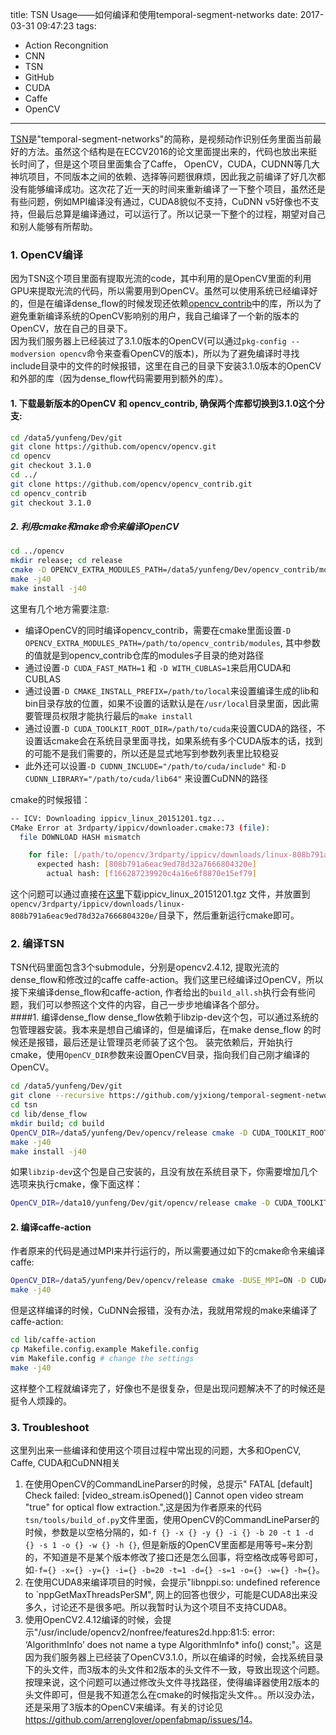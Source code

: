 title: TSN Usage——如何编译和使用temporal-segment-networks
date: 2017-03-31 09:47:23
tags:
 - Action Recongnition
 - CNN
 - TSN
 - GitHub
 - CUDA
 - Caffe
 - OpenCV
---
[TSN](https://github.com/yjxiong/temporal-segment-networks)是"temporal-segment-networks"的简称，是视频动作识别任务里面当前最好的方法。虽然这个结构是在ECCV2016的论文里面提出来的，代码也放出来挺长时间了，但是这个项目里面集合了Caffe， OpenCV，CUDA，CUDNN等几大神坑项目，不同版本之间的依赖、选择等问题很麻烦，因此我之前编译了好几次都没有能够编译成功。这次花了近一天的时间来重新编译了一下整个项目，虽然还是有些问题，例如MPI编译没有通过，CUDA8貌似不支持，CuDNN v5好像也不支持，但最后总算是编译通过，可以运行了。所以记录一下整个的过程，期望对自己和别人能够有所帮助。
<!--more-->

### 1. OpenCV编译
因为TSN这个项目里面有提取光流的code，其中利用的是OpenCV里面的利用GPU来提取光流的代码，所以需要用到OpenCV。虽然可以使用系统已经编译好的，但是在编译dense_flow的时候发现还依赖[opencv_contrib](https://github.com/opencv/opencv_contrib)中的库，所以为了避免重新编译系统的OpenCV影响别的用户，我自己编译了一个新的版本的OpenCV，放在自己的目录下。  
因为我们服务器上已经装过了3.1.0版本的OpenCV(可以通过`pkg-config --modversion opencv`命令来查看OpenCV的版本)，所以为了避免编译时寻找include目录中的文件的时候报错，这里在自己的目录下安装3.1.0版本的OpenCV和外部的库（因为dense_flow代码需要用到额外的库）。

#### 1. 下载最新版本的OpenCV 和 opencv_contrib, 确保两个库都切换到3.1.0这个分支: 
```bash
cd /data5/yunfeng/Dev/git
git clone https://github.com/opencv/opencv.git
cd opencv
git checkout 3.1.0
cd ../
git clone https://github.com/opencv/opencv_contrib.git
cd opencv_contrib
git checkout 3.1.0
```
##### 2. 利用cmake和make命令来编译OpenCV
```bash
cd ../opencv
mkdir release; cd release
cmake -D OPENCV_EXTRA_MODULES_PATH=/data5/yunfeng/Dev/opencv_contrib/modules -D CMAKE_BUILD_TYPE=RELEASE -D WITH_TBB=ON -D BUILD_NEW_PYTHON_SUPPORT=ON -D INSTALL_C_EXAMPLES=ON -D INSTALL_PYTHON_EXAMPLES=ON -D BUILD_EXAMPLES=ON -D ENABLE_FAST_MATH=1 -D CUDA_FAST_MATH=1 -D WITH_CUBLAS=1 -D CMAKE_INSTALL_PREFIX=/data5/yunfeng/local -D CUDA_TOOLKIT_ROOT_DIR=/usr/local/cuda-7.5 ..
make -j40
make install -j40
```
这里有几个地方需要注意:
 * 编译OpenCV的同时编译opencv_contrib，需要在cmake里面设置`-D OPENCV_EXTRA_MODULES_PATH=/path/to/opencv_contrib/modules`, 其中参数的值就是到opencv_contrib仓库的modules子目录的绝对路径
 * 通过设置`-D CUDA_FAST_MATH=1` 和 `-D WITH_CUBLAS=1`来启用CUDA和CUBLAS
 * 通过设置`-D CMAKE_INSTALL_PREFIX=/path/to/local`来设置编译生成的lib和bin目录存放的位置，如果不设置的话默认是在`/usr/local`目录里面，因此需要管理员权限才能执行最后的`make install`
 * 通过设置`-D CUDA_TOOLKIT_ROOT_DIR=/path/to/cuda`来设置CUDA的路径，不设置话cmake会在系统目录里面寻找，如果系统有多个CUDA版本的话，找到的可能不是我们需要的，所以还是显式地写到参数列表里比较稳妥
 * 此外还可以设置`-D CUDNN_INCLUDE="/path/to/cuda/include"` 和`-D CUDNN_LIBRARY="/path/to/cuda/lib64"` 来设置CuDNN的路径

cmake的时候报错：
```bash
-- ICV: Downloading ippicv_linux_20151201.tgz...
CMake Error at 3rdparty/ippicv/downloader.cmake:73 (file):
  file DOWNLOAD HASH mismatch

    for file: [/path/to/opencv/3rdparty/ippicv/downloads/linux-808b791a6eac9ed78d32a7666804320e/ippicv_linux_20151201.tgz]
      expected hash: [808b791a6eac9ed78d32a7666804320e]
        actual hash: [f166287239920c4a16e6f8870e15ef79]
```
这个问题可以通过直接在[这里](https://github.com/Itseez/opencv_3rdparty/tree/ippicv/master_20151201/ippicv)下载ippicv_linux_20151201.tgz 文件，并放置到`opencv/3rdparty/ippicv/downloads/linux-808b791a6eac9ed78d32a7666804320e/`目录下，然后重新运行cmake即可。  


### 2. 编译TSN
TSN代码里面包含3个submodule，分别是opencv2.4.12, 提取光流的dense_flow和修改过的caffe caffe-action。我们这里已经编译过OpenCV，所以接下来编译dense_flow和caffe-action, 作者给出的`build_all.sh`执行会有些问题，我们可以参照这个文件的内容，自己一步步地编译各个部分。  
####1. 编译dense_flow
dense_flow依赖于libzip-dev这个包，可以通过系统的包管理器安装。我本来是想自己编译的，但是编译后，在make dense_flow 的时候还是报错，最后还是让管理员老师装了这个包。 
装完依赖后，开始执行cmake，使用`OpenCV_DIR`参数来设置OpenCV目录，指向我们自己刚才编译的OpenCV。
```bash
cd /data5/yunfeng/Dev/git
git clone --recursive https://github.com/yjxiong/temporal-segment-networks tsn
cd tsn
cd lib/dense_flow
mkdir build; cd build
OpenCV_DIR=/data5/yunfeng/Dev/opencv/release cmake -D CUDA_TOOLKIT_ROOT_DIR=/usr/local/cuda-7.5 ..
make -j40
make install -j40
```
如果`libzip-dev`这个包是自己安装的，且没有放在系统目录下，你需要增加几个选项来执行cmake，像下面这样：
```bash
OpenCV_DIR=/data10/yunfeng/Dev/git/opencv/release cmake -D CUDA_TOOLKIT_ROOT_DIR=/data1/yunfeng/cuda -D LIBZIP_LIBRARY=/data1/yunfeng/local/lib -D LIBZIP_INCLUDE_DIR_ZIP=/data1/yunfeng/local/include -D LIBZIP_INCLUDE_DIR_ZIPCONF=/data1/yunfeng/local/lib/libzip/include ..
```
#### 2. 编译caffe-action
作者原来的代码是通过MPI来并行运行的，所以需要通过如下的cmake命令来编译caffe:
```bash
OpenCV_DIR=/data5/yunfeng/Dev/opencv/release cmake -DUSE_MPI=ON -D CUDA_TOOLKIT_ROOT_DIR=/usr/local/cuda-7.5 -DMPI_CXX_COMPILER="/usr/bin/mpicxx" ..
make -j40
```
但是这样编译的时候，CuDNN会报错，没有办法，我就用常规的make来编译了caffe-action:
```bash
cd lib/caffe-action
cp Makefile.config.example Makefile.config
vim Makefile.config # change the settings
make -j40
```
这样整个工程就编译完了，好像也不是很复杂，但是出现问题解决不了的时候还是挺令人烦躁的。

### 3. Troubleshoot
这里列出来一些编译和使用这个项目过程中常出现的问题，大多和OpenCV, Caffe, CUDA和CuDNN相关
1. 在使用OpenCV的CommandLineParser的时候，总提示" FATAL [default] Check failed: [video_stream.isOpened()] Cannot open video stream "true" for optical flow extraction.",这是因为作者原来的代码`tsn/tools/build_of.py`文件里面，使用OpenCV的CommandLineParser的时候，参数是以空格分隔的，如`-f {} -x {} -y {} -i {} -b 20 -t 1 -d {} -s 1 -o {} -w {} -h {}`, 但是新版的OpenCV里面都是用等号`=`来分割的，不知道是不是某个版本修改了接口还是怎么回事，将空格改成等号即可，如`-f={} -x={} -y={} -i={} -b=20 -t=1 -d={} -s=1 -o={} -w={} -h={}`。  
2. 在使用CUDA8来编译项目的时候，会提示"libnppi.so: undefined reference to `nppGetMaxThreadsPerSM", 网上的回答也很少，可能是CUDA8出来没多久，讨论还不是很多吧。所以我暂时认为这个项目不支持CUDA8。  
3. 使用OpenCV2.4.12编译的时候，会提示"/usr/include/opencv2/nonfree/features2d.hpp:81:5: error: ‘AlgorithmInfo’ does not name a type AlgorithmInfo* info() const;"。这是因为我们服务器上已经装了OpenCV3.1.0，所以在编译的时候，会找系统目录下的头文件，而3版本的头文件和2版本的头文件不一致，导致出现这个问题。按理来说，这个问题可以通过修改头文件寻找路径，使得编译器使用2版本的头文件即可，但是我不知道怎么在cmake的时候指定头文件。。所以没办法，还是采用了3版本的OpenCV来编译。有关的讨论见<https://github.com/arrenglover/openfabmap/issues/14>。


